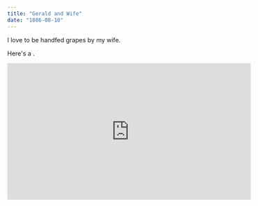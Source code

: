 ```yaml
---
title: "Gerald and Wife"
date: "1886-08-10"
---
```


I love to be handfed grapes by my wife.

Here's a .

<iframe width="560" height="315" src="https://www.youtube.com/embed/4n0xNbfJLR8" frameborder="0" allowfullscreen></iframe>
